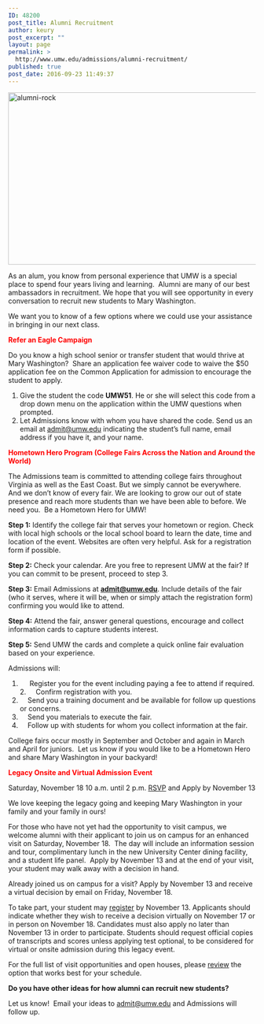```yaml
---
ID: 48200
post_title: Alumni Recruitment
author: keury
post_excerpt: ""
layout: page
permalink: >
  http://www.umw.edu/admissions/alumni-recruitment/
published: true
post_date: 2016-09-23 11:49:37
---
```

<img class="alignnone wp-image-48201 size-full" src="http://www.umw.edu/admissions/wp-content/uploads/sites/6/2016/09/Alumni-Rock.jpg" alt="alumni-rock" width="851" height="350" />

As an alum, you know from personal experience that UMW is a special place to spend four years living and learning.  Alumni are many of our best ambassadors in recruitment. We hope that you will see opportunity in every conversation to recruit new students to Mary Washington.

We want you to know of a few options where we could use your assistance in bringing in our next class.

<span style="color: red"><strong>Refer an Eagle Campaign</strong></span>

Do you know a high school senior or transfer student that would thrive at Mary Washington?  Share an application fee waiver code to waive the $50 application fee on the Common Application for admission to encourage the student to apply.
<ol>
 	<li>Give the student the code <strong>UMW51</strong>. He or she will select this code from a drop down menu on the application within the UMW questions when prompted.</li>
 	<li>Let Admissions know with whom you have shared the code. Send us an email at <a href="mailto:admit@umw.edu">admit@umw.edu</a> indicating the student’s full name, email address if you have it, and your name.</li>
</ol>
<span style="color: red"><strong>Hometown Hero Program (College Fairs Across the Nation and Around the World)</strong></span>

The Admissions team is committed to attending college fairs throughout Virginia as well as the East Coast. But we simply cannot be everywhere. And we don’t know of every fair. We are looking to grow our out of state presence and reach more students than we have been able to before. We need you.  Be a Hometown Hero for UMW!

<strong>Step 1:</strong> Identify the college fair that serves your hometown or region. Check with local high schools or the local school board to learn the date, time and location of the event. Websites are often very helpful. Ask for a registration form if possible.

<strong>Step 2:</strong> Check your calendar. Are you free to represent UMW at the fair? If you can commit to be present, proceed to step 3.

<strong>Step 3:</strong> Email Admissions at <a href="mailto:admit@umw.edu"><strong>admit@umw.edu</strong></a>. Include details of the fair (who it serves, where it will be, when or simply attach the registration form) confirming you would like to attend.

<strong>Step 4:</strong> Attend the fair, answer general questions, encourage and collect information cards to capture students interest.

<strong>Step 5:</strong> Send UMW the cards and complete a quick online fair evaluation based on your experience.

Admissions will:
1.      Register you for the event including paying a fee to attend if required.
2.     Confirm registration with you.
3.     Send you a training document and be available for follow up questions or concerns.
4.     Send you materials to execute the fair.
5.     Follow up with students for whom you collect information at the fair.

College fairs occur mostly in September and October and again in March and April for juniors.  Let us know if you would like to be a Hometown Hero and share Mary Washington in your backyard!

<span style="color: red"><strong>Legacy Onsite and Virtual Admission Event
</strong></span>

Saturday, November 18 10 a.m. until 2 p.m.
<a href="https://umw.askadmissions.net/Portal/EI/ViewDetails?gid=623577137898501a094262a499697b7384a7d2">RSVP</a> and Apply by November 13

We love keeping the legacy going and keeping Mary Washington in your family and your family in ours!

For those who have not yet had the opportunity to visit campus, we welcome alumni with their applicant to join us on campus for an enhanced visit on Saturday, November 18.  The day will include an information session and tour, complimentary lunch in the new University Center dining facility, and a student life panel.  Apply by November 13 and at the end of your visit, your student may walk away with a decision in hand.

Already joined us on campus for a visit? Apply by November 13 and receive a virtual decision by email on Friday, November 18.

To take part, your student may <a href="https://umw.askadmissions.net/Portal/EI/ViewDetails?gid=623577137898501a094262a499697b7384a7d2"><u>register</u></a> by November 13. Applicants should indicate whether they wish to receive a decision virtually on November 17 or in person on November 18. Candidates must also apply no later than November 13 in order to participate. Students should request official copies of transcripts and scores unless applying test optional, to be considered for virtual or onsite admission during this legacy event.

For the full list of visit opportunities and open houses, please <a href="http://www.umw.edu/admissions/visit/">review</a> the option that works best for your schedule.

<strong>Do you have other ideas for how alumni can recruit new students?</strong>

Let us know!  Email your ideas to <a href="mailto:admit@umw.edu">admit@umw.edu</a> and Admissions will follow up.